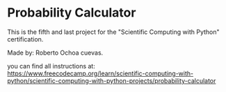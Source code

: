 # Probability Calculator

This is the fifth and last project for the "Scientific Computing with Python" certification.

Made by: Roberto Ochoa cuevas.

you can find all instructions at: https://www.freecodecamp.org/learn/scientific-computing-with-python/scientific-computing-with-python-projects/probability-calculator
